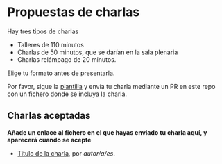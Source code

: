 # Propuestas de charlas

Hay tres tipos de charlas

* Talleres de 110 minutos
* Charlas de 50 minutos, que se darían en la sala plenaria
* Charlas relámpago de 20 minutos.

Elige tu formato antes de presentarla.

Por favor, sigue la
[plantilla](plantilla.md) y envía tu charla mediante un PR en este
repo con un fichero donde se incluya la charla.

## Charlas aceptadas

**Añade un enlace al fichero en el que hayas enviado tu charla aquí, y
aparecerá cuando se acepte**

* [Título de la charla](plantilla.md), por *autor/a/es*.
